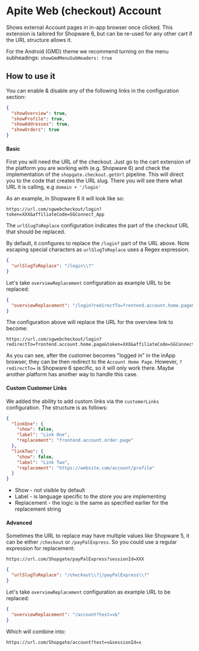 # Apite Web (checkout) Account

Shows external Account pages in in-app browser once clicked. This extension is tailored for Shopware 6,
but can be re-used for any other cart if the URL structure allows it.

For the Android (GMD) theme we recommend turning on the menu subheadings: `showGmdMenuSubHeaders: true`

## How to use it

You can enable & disable any of the following links in the configuration section:

```json
{
  "showOverview": true,
  "showProfile": true,
  "showAddresses": true,
  "showOrders": true
}
```

#### Basic

First you will need the URL of the checkout. Just go to the cart extension of the platform you are working with (e.g.
Shopware 6) and check the implementation of the `shopgate.checkout.getUrl` pipeline. This will direct you to the code
that creates the URL slug. There you will see there what URL it is calling, e.g `domain + '/login'`

As an example, in Shopware 6 it will look like so:

```text
https://url.com/sgwebcheckout/login?token=XXX&affiliateCode=SGConnect_App
```

The `urlSlugToReplace` configuration indicates the part of the checkout URL that should be replaced.

By default, it configures to replace the `/login?` part of the URL above. Note escaping special characters as
`urlSlugToReplace` uses a Regex expression.

```json
{
  "urlSlugToReplace": "/login\\?"
}
```

Let's take `overviewReplacement` configuration as example URL to be replaced:

```json
{
  "overviewReplacement": "/login?redirectTo=frontend.account.home.page&"
}
```

The configuration above will replace the URL for the overview link to become:

```text
https://url.com/sgwebcheckout/login?redirectTo=frontend.account.home.page&token=XXX&affiliateCode=SGConnect_App
```

As you can see, after the customer becomes "logged in" in the inApp browser, they can be then redirect to the
`Account Home Page`. However, `?redirectTo=` is Shopware 6 specific, so it will only work there. Maybe another platform
has another way to handle this case.

#### Custom Customer Links

We added the ability to add custom links via the `customerLinks` configuration. The structure is as follows:

```json
{
  "linkOne": {
    "show": false,
    "label": "Link One",
    "replacement": "frontend.account.order.page"
  },
  "linkTwo": {
    "show": false,
    "label": "Link Two",
    "replacement": "https://website.com/account/profile"
  }
}
```
* Show - not visible by default
* Label - is language specific to the store you are implementing
* Replacement - the logic is the same as specified earlier for the replacement string

#### Advanced

Sometimes the URL to replace may have multiple values like Shopware 5, it can be either `/checkout` or `/payPalExpress`.
So you could use a regular expression for replacement:

```text
https://url.com/Shopgate/payPalExpress?sessionId=XXX
```

```json
{
  "urlSlugToReplace": "/checkout\\?|/payPalExpress\\?"
}
```

Let's take `overviewReplacement` configuration as example URL to be replaced:

```json
{
  "overviewReplacement": "/account?test=v&"
}
```

Which will combine into:

```text
https://url.com/Shopgate/account?test=v&sessionId=x
```
